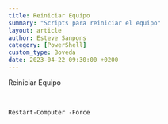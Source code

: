 ```yaml
---
title: Reiniciar Equipo
summary: "Scripts para reiniciar el equipo"
layout: article
author: Esteve Sanpons
category: [PowerShell]
custom_type: Boveda
date: 2023-04-22 09:30:00 +0200
---
```


Reiniciar Equipo

<br>

```
Restart-Computer -Force
```
